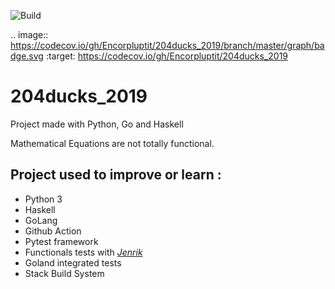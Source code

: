 ![Build](https://github.com/Encorpluptit/204ducks_2019/workflows/Build/badge.svg)

.. image:: https://codecov.io/gh/Encorpluptit/204ducks_2019/branch/master/graph/badge.svg
  :target: https://codecov.io/gh/Encorpluptit/204ducks_2019

# 204ducks_2019

Project made with Python, Go and Haskell

Mathematical Equations are not totally functional.


## Project used to improve or learn :
 - Python 3
 - Haskell
 - GoLang
 - Github Action
 - Pytest framework
 - Functionals tests with *[Jenrik](https://github.com/Yohannfra/JenRik)*
 - Goland integrated tests
 - Stack Build System
